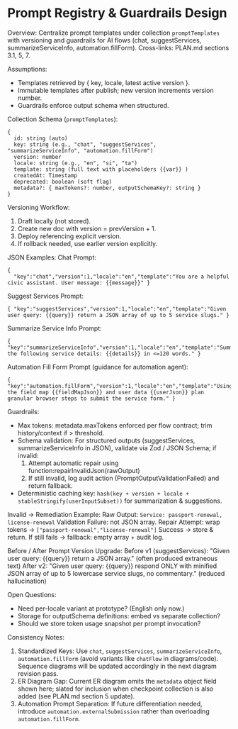 # Prompt Registry & Guardrails Design

Overview: Centralize prompt templates under collection `promptTemplates` with versioning and guardrails for AI flows (chat, suggestServices, summarizeServiceInfo, automation.fillForm). Cross-links: PLAN.md sections 3.1, 5, 7.

Assumptions:
- Templates retrieved by { key, locale, latest active version }.
- Immutable templates after publish; new version increments version number.
- Guardrails enforce output schema when structured.

Collection Schema (`promptTemplates`):
```
{
  id: string (auto)
  key: string (e.g., "chat", "suggestServices", "summarizeServiceInfo", "automation.fillForm")
  version: number
  locale: string (e.g., "en", "si", "ta")
  template: string (full text with placeholders {{var}} )
  createdAt: Timestamp
  deprecated: boolean (soft flag)
  metadata?: { maxTokens?: number, outputSchemaKey?: string }
}
```

Versioning Workflow:
1. Draft locally (not stored).
2. Create new doc with version = prevVersion + 1.
3. Deploy referencing explicit version.
4. If rollback needed, use earlier version explicitly.

JSON Examples:
Chat Prompt:
```
{
  "key":"chat","version":1,"locale":"en","template":"You are a helpful civic assistant. User message: {{message}}" }
```
Suggest Services Prompt:
```
{ "key":"suggestServices","version":1,"locale":"en","template":"Given user query: {{query}} return a JSON array of up to 5 service slugs." }
```
Summarize Service Info Prompt:
```
{ "key":"summarizeServiceInfo","version":1,"locale":"en","template":"Summarize the following service details: {{details}} in <=120 words." }
```
Automation Fill Form Prompt (guidance for automation agent):
```
{ "key":"automation.fillForm","version":1,"locale":"en","template":"Using the field map {{fieldMapJson}} and user data {{userJson}} plan granular browser steps to submit the service form." }
```

Guardrails:
- Max tokens: metadata.maxTokens enforced per flow contract; trim history/context if > threshold.
- Schema validation: For structured outputs (suggestServices, summarizeServiceInfo in JSON), validate via Zod / JSON Schema; if invalid:
  1. Attempt automatic repair using function:repairInvalidJson(rawOutput)
  2. If still invalid, log audit action (PromptOutputValidationFailed) and return fallback.
- Deterministic caching key: `hash(key + version + locale + stableStringify(userInputSubset))` for summarization & suggestions.

Invalid -> Remediation Example:
Raw Output: `Service: passport-renewal, license-renewal`
Validation Failure: not JSON array.
Repair Attempt: wrap tokens -> `["passport-renewal","license-renewal"]`
Success -> store & return.
If still fails -> fallback: empty array + audit log.

Before / After Prompt Version Upgrade:
Before v1 (suggestServices): "Given user query: {{query}} return a JSON array." (often produced extraneous text)
After v2: "Given user query: {{query}} respond ONLY with minified JSON array of up to 5 lowercase service slugs, no commentary." (reduced hallucination)

Open Questions:
- Need per-locale variant at prototype? (English only now.)
- Storage for outputSchema definitions: embed vs separate collection?
- Should we store token usage snapshot per prompt invocation?

Consistency Notes:
1. Standardized Keys: Use `chat`, `suggestServices`, `summarizeServiceInfo`, `automation.fillForm` (avoid variants like `chatFlow` in diagrams/code). Sequence diagrams will be updated accordingly in the next diagram revision pass.
2. ER Diagram Gap: Current ER diagram omits the `metadata` object field shown here; slated for inclusion when checkpoint collection is also added (see PLAN.md section 5 update).
3. Automation Prompt Separation: If future differentiation needed, introduce `automation.externalSubmission` rather than overloading `automation.fillForm`.
